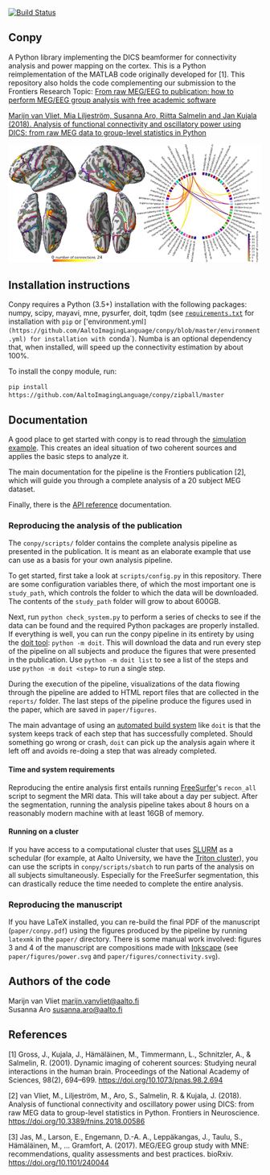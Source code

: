 [![Build Status](https://dev.azure.com/marijnvanvliet/marijnvanvliet/_apis/build/status/AaltoImagingLanguage.conpy?branchName=master)](https://dev.azure.com/marijnvanvliet/marijnvanvliet/_build/latest?definitionId=2&branchName=master)

Conpy
-----
A Python library implementing the DICS beamformer for connectivity analysis and power mapping on the cortex. This is a Python reimplementation of the MATLAB code originally developed for [1]. This repository also holds the code complementing our submission to the Frontiers Research Topic: [From raw MEG/EEG to publication: how to perform MEG/EEG group analysis with free academic software](https://www.frontiersin.org/research-topics/5158)

[Marijn van Vliet, Mia Liljeström, Susanna Aro, Riitta Salmelin and Jan Kujala (2018). Analysis of functional connectivity and oscillatory power using DICS: from raw MEG data to group-level statistics in Python](https://doi.org/10.3389/fnins.2018.00586)

![connectivity example](doc/connectivity.png)


Installation instructions
-------------------------
Conpy requires a Python (3.5+) installation with the following packages: numpy, scipy, mayavi, mne, pysurfer, doit, tqdm (see [`requirements.txt`](https://github.com/AaltoImagingLanguage/conpy/blob/master/requirements.txt) for installation with `pip` or ['environment.yml`](https://github.com/AaltoImagingLanguage/conpy/blob/master/environment.yml) for installation with `conda`). 
Numba is an optional dependency that, when installed, will speed up the connectivity estimation by about 100%.

To install the conpy module, run:

    pip install https://github.com/AaltoImagingLanguage/conpy/zipball/master

Documentation
-------------
A good place to get started with conpy is to read through the [simulation example](https://users.aalto.fi/~vanvlm1/conpy/auto_examples/plot_simulation.html). This creates an ideal situation of two coherent sources and applies the basic steps to analyze it.

The main documentation for the pipeline is the Frontiers publication [2], which will guide you through a complete analysis of a 20 subject MEG dataset.

Finally, there is the [API reference](https://users.aalto.fi/~vanvlm1/conpy/api.html) documentation.

### Reproducing the analysis of the publication

The `conpy/scripts/` folder contains the complete analysis pipeline as presented in the publication.
It is meant as an elaborate example that use can use as a basis for your own analysis pipeline.

To get started, first take a look at `scripts/config.py` in this repository.
There are some configuration variables there, of which the most important one is `study_path`, which controls the folder to which the data will be downloaded.
The contents of the `study_path` folder will grow to about 600GB.

Next, run `python check_system.py` to perform a series of checks to see if the data can be found and the required Python packages are properly installed. 
If everything is well, you can run the conpy pipeline in its entirety by using the [doit tool](http://pydoit.org/): `python -m doit`. This will download the data and run every step of the pipeline on all subjects and produce the figures that were presented in the publication. Use `python -m doit list` to see a list of the steps and use `python -m doit <step>` to run a single step.

During the execution of the pipeline, visualizations of the data flowing through the pipeline are added to HTML report files that are collected in the `reports/` folder.
The last steps of the pipeline produce the figures used in the paper, which are saved in `paper/figures`.

The main advantage of using an [automated build system](https://en.wikipedia.org/wiki/Build_automation) like `doit` is that the system keeps track of each step that has successfully completed.
Should something go wrong or crash, `doit` can pick up the analysis again where it left off and avoids re-doing a step that was already completed.

#### Time and system requirements
Reproducing the entire analysis first entails running [FreeSurfer](https://surfer.nmr.mgh.harvard.edu/)'s `recon_all` script to segment the MRI data. This will take about a day per subject.
After the segmentation, running the analysis pipeline takes about 8 hours on a reasonably modern machine with at least 16GB of memory.

#### Running on a cluster
If you have access to a computational cluster that uses [SLURM](https://www.schedmd.com/) as a schedular (for example, at Aalto University, we have the [Triton cluster](http://scicomp.aalto.fi/triton/)), you can use the scripts in `conpy/scripts/sbatch` to run parts of the analysis on all subjects simultaneously. Especially for the FreeSurfer segmentation, this can drastically reduce the time needed to complete the entire analysis.

### Reproducing the manuscript
If you have LaTeX installed, you can re-build the final PDF of the manuscript (`paper/conpy.pdf`) using the figures produced by the pipeline by running `latexmk` in the `paper/` directory. There is some manual work involved: figures 3 and 4 of the manuscript are compositions made with [Inkscape](https://inkscape.org) (see `paper/figures/power.svg` and `paper/figures/connectivity.svg`).


Authors of the code
-------------------
Marijn van Vliet <marijn.vanvliet@aalto.fi>  
Susanna Aro <susanna.aro@aalto.fi>


References
----------
[1] Gross, J., Kujala, J., Hämäläinen, M., Timmermann, L., Schnitzler, A., & Salmelin, R. (2001). Dynamic imaging of coherent sources: Studying neural interactions in the human brain. Proceedings of the National Academy of Sciences, 98(2), 694–699. https://doi.org/10.1073/pnas.98.2.694

[2] van Vliet, M., Liljeström, M., Aro, S., Salmelin, R. & Kujala, J. (2018). Analysis of functional connectivity and oscillatory power using DICS: from raw MEG data to group-level statistics in Python. Frontiers in Neuroscience. https://doi.org/10.3389/fnins.2018.00586

[3] Jas, M., Larson, E., Engemann, D.-A. A., Leppäkangas, J., Taulu, S., Hämäläinen, M., … Gramfort, A. (2017). MEG/EEG group study with MNE: recommendations, quality assessments and best practices. bioRxiv. https://doi.org/10.1101/240044
